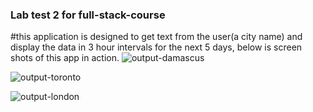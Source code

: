 ### Lab test 2 for full-stack-course

#this application is designed to get text from the user(a city name) and display 
the data in 3 hour intervals for the next 5 days, below is screen shots of this
app in action.
![output-damascus](https://github.com/fyodor2021/101388514_comp3123_-labtest2/assets/95317101/a669b4da-63e4-44ef-9bff-bd6a09053727)

![output-toronto](https://github.com/fyodor2021/101388514_comp3123_-labtest2/assets/95317101/663d5e93-29a5-492a-8ed8-3a9ab3527c4c)


![output-london](https://github.com/fyodor2021/101388514_comp3123_-labtest2/assets/95317101/5b556c19-787b-467b-b4d1-52d846550002)







